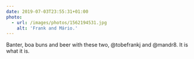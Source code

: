 ```yaml
---
date: 2019-07-03T23:55:31+01:00
photo:
  - url: /images/photos/1562194531.jpg
    alt: 'Frank and Mário.'
---
```

Banter, boa buns and beer with these two, @tobefrankj and @mandr8. It is what it is.

